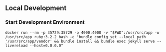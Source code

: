 ## Local Development

### Start Development Environment

`docker run --rm -p 35729:35729 -p 4000:4000 -v "$PWD":/usr/src/app -w /usr/src/app ruby:3.2.2 bash -c "bundle config set --local path '/usr/src/app/vendor' && bundle install && bundle exec jekyll serve --livereload --host=0.0.0.0"`
